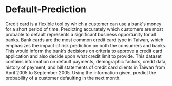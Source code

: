 # Default-Prediction
Credit card is a flexible tool by which a customer can use a bank's money for a short period of time. Predicting accurately which customers are most probable to default represents a significant business opportunity for all banks. Bank cards are the most common credit card type in Taiwan, which emphasizes the impact of risk prediction on both the consumers and banks. This would inform the bank’s decisions on criteria to approve a credit card application and also decide upon what credit limit to provide. This dataset contains information on default payments, demographic factors, credit data, history of payment, and bill statements of credit card clients in Taiwan from April 2005 to September 2005. Using the information given, predict the probability of a customer defaulting in the next month.
